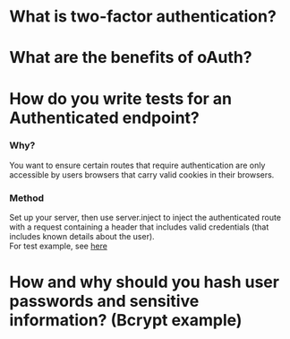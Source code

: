 # What is two-factor authentication?
# What are the benefits of oAuth?
# How do you write tests for an Authenticated endpoint?

### Why?
You want to ensure certain routes that require authentication are only accessible by users browsers that carry valid cookies in their browsers.
### Method
Set up your server, then use server.inject to inject the authenticated route with a request containing a header that includes valid credentials (that includes known details about the user).  
For test example, see [here](https://github.com/njsfield/authentication-test/blob/master/README.md)
# How and why should you hash user passwords and sensitive information? (Bcrypt example)
